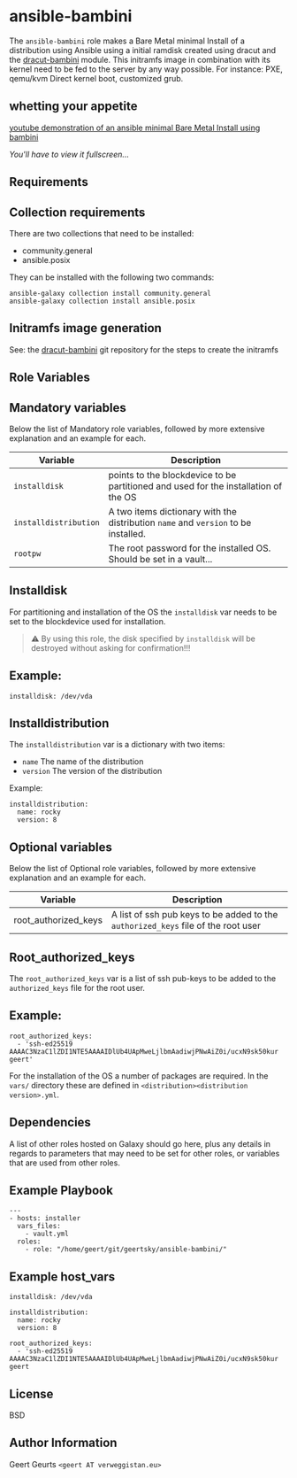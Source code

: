ansible-bambini
=========================
The `ansible-bambini` role makes a Bare Metal minimal Install of a distribution using Ansible using a initial ramdisk created using dracut and the [dracut-bambini](https://github.com/Geertsky/dracut-bambini) module. This initramfs image in combination with its kernel need to be fed to the server by any way possible. For instance: PXE, qemu/kvm Direct kernel boot, customized grub.

whetting your appetite
----------------------
[youtube demonstration of an ansible minimal Bare Metal Install using bambini](https://youtu.be/r7R1V7xLOFg)

_You'll have to view it fullscreen..._

Requirements
------------

Collection requirements
-----------------------
There are two collections that need to be installed:
* community.general
* ansible.posix

They can be installed with the following two commands:

```
ansible-galaxy collection install community.general
ansible-galaxy collection install ansible.posix
```

Initramfs image generation
--------------------------

See: the [dracut-bambini](https://github.com/Geertsky/dracut-bambini) git repository for the steps to create the initramfs

Role Variables
--------------

Mandatory variables
-------------------

Below the list of Mandatory role variables, followed by more extensive explanation and an example for each.

|Variable|Description|
|---------------------|-----------------------------------------------------------------------------------|
|`installdisk`        |points to the blockdevice to be partitioned and used for the installation of the OS|
|`installdistribution`|A two items dictionary with the distribution `name` and `version` to be installed. |
|`rootpw`             |The root password for the installed OS. Should be set in a vault...                |

Installdisk
-----------
For partitioning and installation of the OS the `installdisk` var needs to be set to the blockdevice used for installation.

> :warning:
By using this role, the disk specified by `installdisk` will be destroyed without asking for confirmation!!!

Example:
--------

```
installdisk: /dev/vda
```

Installdistribution
-------------------
The `installdistribution` var is a dictionary with two items:
* `name` The name of the distribution
* `version` The version of the distribution

Example:

```
installdistribution:
  name: rocky
  version: 8
```

Optional variables
------------------

Below the list of Optional role variables, followed by more extensive explanation and an example for each.

|Variable|Description|
|--------|-----------|
|root_authorized_keys|A list of ssh pub keys to be added to the `authorized_keys` file of the root user|

Root_authorized_keys
--------------------
The `root_authorized_keys` var is a list of ssh pub-keys to be added to the `authorized_keys` file for the root user.

Example:
--------

```
root_authorized_keys:
  - 'ssh-ed25519 AAAAC3NzaC1lZDI1NTE5AAAAIDlUb4UApMweLjlbmAadiwjPNwAiZ0i/ucxN9sk50kur geert'
```

For the installation of the OS a number of packages are required. In the `vars/` directory these are defined in `<distribution><distribution version>.yml`.

Dependencies
------------

A list of other roles hosted on Galaxy should go here, plus any details in regards to parameters that may need to be set for other roles, or variables that are used from other roles.

Example Playbook
----------------
```
---
- hosts: installer
  vars_files:
    - vault.yml
  roles:
    - role: "/home/geert/git/geertsky/ansible-bambini/"
```
Example host_vars
-----------------

```
installdisk: /dev/vda

installdistribution:
  name: rocky
  version: 8

root_authorized_keys:
  - 'ssh-ed25519 AAAAC3NzaC1lZDI1NTE5AAAAIDlUb4UApMweLjlbmAadiwjPNwAiZ0i/ucxN9sk50kur geert
```

License
-------

BSD

Author Information
------------------

Geert Geurts `<geert AT verweggistan.eu>`
